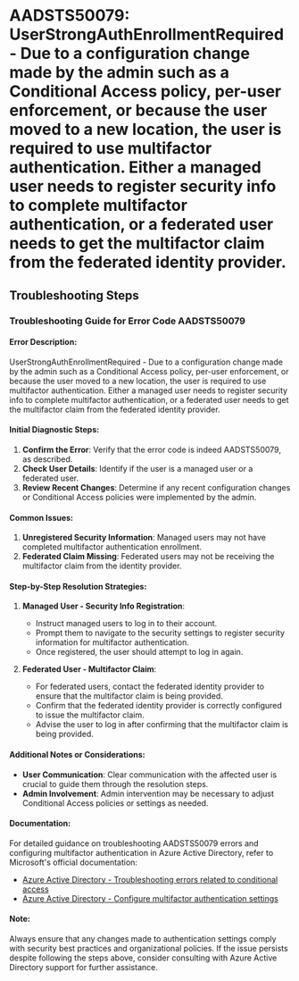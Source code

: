 
# AADSTS50079: UserStrongAuthEnrollmentRequired - Due to a configuration change made by the admin such as a Conditional Access policy, per-user enforcement, or because the user moved to a new location, the user is required to use multifactor authentication. Either a managed user needs to register security info to complete multifactor authentication, or a federated user needs to get the multifactor claim from the federated identity provider.


## Troubleshooting Steps
### Troubleshooting Guide for Error Code AADSTS50079

#### Error Description:
UserStrongAuthEnrollmentRequired - Due to a configuration change made by the admin such as a Conditional Access policy, per-user enforcement, or because the user moved to a new location, the user is required to use multifactor authentication. Either a managed user needs to register security info to complete multifactor authentication, or a federated user needs to get the multifactor claim from the federated identity provider.

#### Initial Diagnostic Steps:
1. **Confirm the Error**: Verify that the error code is indeed AADSTS50079, as described.
2. **Check User Details**: Identify if the user is a managed user or a federated user.
3. **Review Recent Changes**: Determine if any recent configuration changes or Conditional Access policies were implemented by the admin.

#### Common Issues:
1. **Unregistered Security Information**: Managed users may not have completed multifactor authentication enrollment.
2. **Federated Claim Missing**: Federated users may not be receiving the multifactor claim from the identity provider.

#### Step-by-Step Resolution Strategies:
1. **Managed User - Security Info Registration**:
   
   - Instruct managed users to log in to their account.
   - Prompt them to navigate to the security settings to register security information for multifactor authentication.
   - Once registered, the user should attempt to log in again.

2. **Federated User - Multifactor Claim**:

   - For federated users, contact the federated identity provider to ensure that the multifactor claim is being provided.
   - Confirm that the federated identity provider is correctly configured to issue the multifactor claim.
   - Advise the user to log in after confirming that the multifactor claim is being provided.

#### Additional Notes or Considerations:
- **User Communication**: Clear communication with the affected user is crucial to guide them through the resolution steps.
- **Admin Involvement**: Admin intervention may be necessary to adjust Conditional Access policies or settings as needed.

#### Documentation:
For detailed guidance on troubleshooting AADSTS50079 errors and configuring multifactor authentication in Azure Active Directory, refer to Microsoft's official documentation:
- [Azure Active Directory - Troubleshooting errors related to conditional access](https://docs.microsoft.com/en-us/azure/active-directory/conditional-access/plan-conditional-access-troubleshoot)
- [Azure Active Directory - Configure multifactor authentication settings](https://docs.microsoft.com/en-us/azure/active-directory/authentication/howto-mfa-mfasettings)

#### Note:
Always ensure that any changes made to authentication settings comply with security best practices and organizational policies. If the issue persists despite following the steps above, consider consulting with Azure Active Directory support for further assistance.